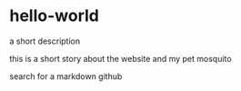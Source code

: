 # hello-world
a short description

this is a short story about the website and my pet mosquito

search for a markdown github
